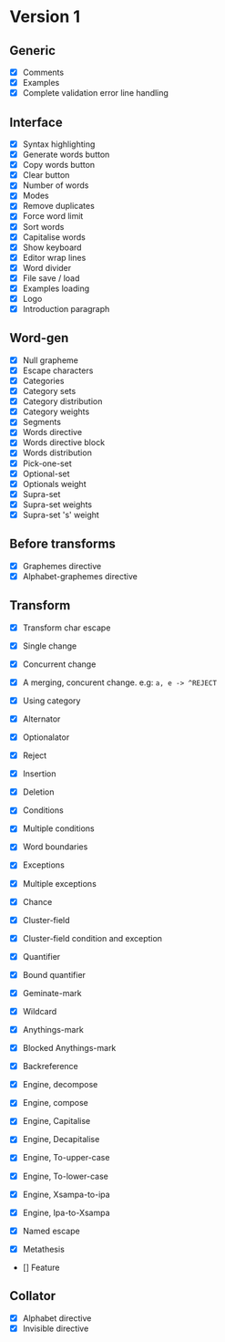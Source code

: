 # Version 1

## Generic

- [x] Comments
- [x] Examples
- [x] Complete validation error line handling

## Interface

- [x] Syntax highlighting
- [x] Generate words button
- [x] Copy words button
- [x] Clear button
- [x] Number of words
- [x] Modes
- [x] Remove duplicates
- [x] Force word limit
- [x] Sort words
- [x] Capitalise words
- [x] Show keyboard
- [x] Editor wrap lines
- [x] Word divider
- [x] File save / load
- [x] Examples loading
- [x] Logo
- [x] Introduction paragraph

## Word-gen

- [x] Null grapheme
- [x] Escape characters
- [x] Categories
- [x] Category sets
- [x] Category distribution
- [x] Category weights
- [x] Segments
- [x] Words directive
- [x] Words directive block
- [x] Words distribution
- [x] Pick-one-set
- [x] Optional-set
- [x] Optionals weight
- [x] Supra-set
- [x] Supra-set weights
- [x] Supra-set 's' weight

## Before transforms

- [x] Graphemes directive
- [x] Alphabet-graphemes directive

## Transform

- [x] Transform char escape
- [x] Single change
- [x] Concurrent change
- [x] A merging, concurent change. e.g: `a, e -> ^REJECT`
- [x] Using category
- [x] Alternator
- [x] Optionalator
- [x] Reject
- [x] Insertion
- [x] Deletion
- [x] Conditions
- [x] Multiple conditions
- [x] Word boundaries
- [x] Exceptions
- [x] Multiple exceptions
- [x] Chance
- [x] Cluster-field
- [x] Cluster-field condition and exception

- [x] Quantifier
- [x] Bound quantifier
- [x] Geminate-mark

- [x] Wildcard
- [x] Anythings-mark
- [x] Blocked Anythings-mark
- [x] Backreference

- [x] Engine, decompose
- [x] Engine, compose
- [x] Engine, Capitalise
- [x] Engine, Decapitalise
- [x] Engine, To-upper-case
- [x] Engine, To-lower-case
- [x] Engine, Xsampa-to-ipa
- [x] Engine, Ipa-to-Xsampa

- [x] Named escape
- [x] Metathesis
- [] Feature

## Collator

- [x] Alphabet directive
- [x] Invisible directive
